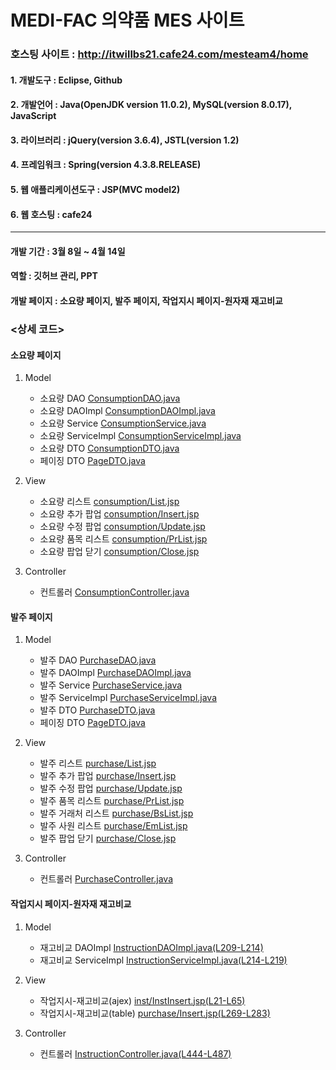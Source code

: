 # MEDI-FAC 의약품 MES 사이트
### 호스팅 사이트 : http://itwillbs21.cafe24.com/mesteam4/home
#### 1. 개발도구 : Eclipse, Github  
#### 2. 개발언어 : Java(OpenJDK version 11.0.2), MySQL(version 8.0.17), JavaScript
#### 3. 라이브러리 : jQuery(version 3.6.4), JSTL(version 1.2)
#### 4. 프레임워크 : Spring(version 4.3.8.RELEASE)
#### 5. 웹 애플리케이션도구 : JSP(MVC model2)
#### 6. 웹 호스팅 : cafe24

***

#### 개발 기간 : 3월 8일 ~ 4월 14일
#### 역할 : 깃허브 관리, PPT
#### 개발 페이지 : 소요량 페이지, 발주 페이지, 작업지시 페이지-원자재 재고비교 

### <상세 코드>
#### 소요량 페이지  
1. Model 
    - 소요량 DAO [ConsumptionDAO.java](https://github.com/MEMOZ00/mes_team4/blob/cafe24/mes_team4/src/main/java/com/itwillbs/dao/ConsumptionDAO.java)  
    - 소요량 DAOImpl [ConsumptionDAOImpl.java](https://github.com/MEMOZ00/mes_team4/blob/cafe24/mes_team4/src/main/java/com/itwillbs/dao/ConsumptionDAOImpl.java)
    - 소요량 Service [ConsumptionService.java](https://github.com/MEMOZ00/mes_team4/blob/cafe24/mes_team4/src/main/java/com/itwillbs/service/ConsumptionService.java)  
    - 소요량 ServiceImpl [ConsumptionServiceImpl.java](https://github.com/MEMOZ00/mes_team4/blob/cafe24/mes_team4/src/main/java/com/itwillbs/service/ConsumptionServiceImpl.java)
    - 소요량 DTO [ConsumptionDTO.java](https://github.com/MEMOZ00/mes_team4/blob/cafe24/mes_team4/src/main/java/com/itwillbs/domain/ConsumptionDTO.java)  
    - 페이징 DTO [PageDTO.java](https://github.com/MEMOZ00/mes_team4/blob/cafe24/mes_team4/src/main/java/com/itwillbs/domain/PageDTO.java)  

2. View    
    - 소요량 리스트 [consumption/List.jsp](https://github.com/MEMOZ00/mes_team4/blob/cafe24/mes_team4/src/main/webapp/WEB-INF/views/consumption/List.jsp)  
    - 소요량 추가 팝업 [consumption/Insert.jsp](https://github.com/MEMOZ00/mes_team4/blob/cafe24/mes_team4/src/main/webapp/WEB-INF/views/consumption/Insert.jsp)  
    - 소요량 수정 팝업 [consumption/Update.jsp](https://github.com/MEMOZ00/mes_team4/blob/cafe24/mes_team4/src/main/webapp/WEB-INF/views/consumption/Update.jsp)  
    - 소요량 품목 리스트 [consumption/PrList.jsp](https://github.com/MEMOZ00/mes_team4/blob/cafe24/mes_team4/src/main/webapp/WEB-INF/views/consumption/PrList.jsp)  
    - 소요량 팝업 닫기 [consumption/Close.jsp](https://github.com/MEMOZ00/mes_team4/blob/cafe24/mes_team4/src/main/webapp/WEB-INF/views/consumption/Close.jsp)  

3. Controller  
    - 컨트롤러 [ConsumptionController.java](https://github.com/MEMOZ00/mes_team4/blob/cafe24/mes_team4/src/main/java/com/itwillbs/controller/ConsumptionController.java)  

#### 발주 페이지 
1. Model 
    - 발주 DAO [PurchaseDAO.java](https://github.com/MEMOZ00/mes_team4/blob/cafe24/mes_team4/src/main/java/com/itwillbs/dao/PurchaseDAO.java)  
    - 발주 DAOImpl [PurchaseDAOImpl.java](https://github.com/MEMOZ00/mes_team4/blob/cafe24/mes_team4/src/main/java/com/itwillbs/dao/PurchaseDAOImpl.java)
    - 발주 Service [PurchaseService.java](https://github.com/MEMOZ00/mes_team4/blob/cafe24/mes_team4/src/main/java/com/itwillbs/service/PurchaseService.java)  
    - 발주 ServiceImpl [PurchaseServiceImpl.java](https://github.com/MEMOZ00/mes_team4/blob/cafe24/mes_team4/src/main/java/com/itwillbs/service/PurchaseServiceImpl.java)
    - 발주 DTO [PurchaseDTO.java](https://github.com/MEMOZ00/mes_team4/blob/cafe24/mes_team4/src/main/java/com/itwillbs/domain/PurchaseDTO.java)  
    - 페이징 DTO [PageDTO.java](https://github.com/MEMOZ00/mes_team4/blob/cafe24/mes_team4/src/main/java/com/itwillbs/domain/PageDTO.java)  
    
2. View  
    - 발주 리스트 [purchase/List.jsp](https://github.com/MEMOZ00/mes_team4/blob/cafe24/mes_team4/src/main/webapp/WEB-INF/views/purchase/List.jsp)   
    - 발주 추가 팝업 [purchase/Insert.jsp](https://github.com/MEMOZ00/mes_team4/blob/cafe24/mes_team4/src/main/webapp/WEB-INF/views/purchase/Insert.jsp)  
    - 발주 수정 팝업 [purchase/Update.jsp](https://github.com/MEMOZ00/mes_team4/blob/cafe24/mes_team4/src/main/webapp/WEB-INF/views/purchase/Update.jsp)   
    - 발주 품목 리스트 [purchase/PrList.jsp](https://github.com/MEMOZ00/mes_team4/blob/cafe24/mes_team4/src/main/webapp/WEB-INF/views/purchase/PrList.jsp)
    - 발주 거래처 리스트 [purchase/BsList.jsp](https://github.com/MEMOZ00/mes_team4/blob/cafe24/mes_team4/src/main/webapp/WEB-INF/views/purchase/BsList.jsp)  
    - 발주 사원 리스트 [purchase/EmList.jsp](https://github.com/MEMOZ00/mes_team4/blob/cafe24/mes_team4/src/main/webapp/WEB-INF/views/purchase/EmList.jsp)
    - 발주 팝업 닫기 [purchase/Close.jsp](https://github.com/MEMOZ00/mes_team4/blob/cafe24/mes_team4/src/main/webapp/WEB-INF/views/purchase/Close.jsp)

3. Controller  
    - 컨트롤러 [PurchaseController.java](https://github.com/MEMOZ00/mes_team4/blob/cafe24/mes_team4/src/main/java/com/itwillbs/controller/PurchaseController.java)

#### 작업지시 페이지-원자재 재고비교 
1. Model  
    - 재고비교 DAOImpl [InstructionDAOImpl.java(L209-L214)](https://github.com/MEMOZ00/mes_team4/blob/cafe24/mes_team4/src/main/java/com/itwillbs/dao/InstructionDAOImpl.java#L209-L214) 
    - 재고비교 ServiceImpl [InstructionServiceImpl.java(L214-L219)](https://github.com/MEMOZ00/mes_team4/blob/cafe24/mes_team4/src/main/java/com/itwillbs/service/InstructionServiceImpl.java#L214-L219) 
   
2. View   
    - 작업지시-재고비교(ajex) [inst/InstInsert.jsp(L21-L65)](https://github.com/MEMOZ00/mes_team4/blob/cafe24/mes_team4/src/main/webapp/WEB-INF/views/inst/InstInsert.jsp#L21-L65) 
    - 작업지시-재고비교(table) [purchase/Insert.jsp(L269-L283)](https://github.com/MEMOZ00/mes_team4/blob/cafe24/mes_team4/src/main/webapp/WEB-INF/views/inst/InstInsert.jsp#L269-L283)  

3. Controller  
    - 컨트롤러 [InstructionController.java(L444-L487)](https://github.com/MEMOZ00/mes_team4/blob/cafe24/mes_team4/src/main/java/com/itwillbs/controller/InstructionController.java#L444-L487)
